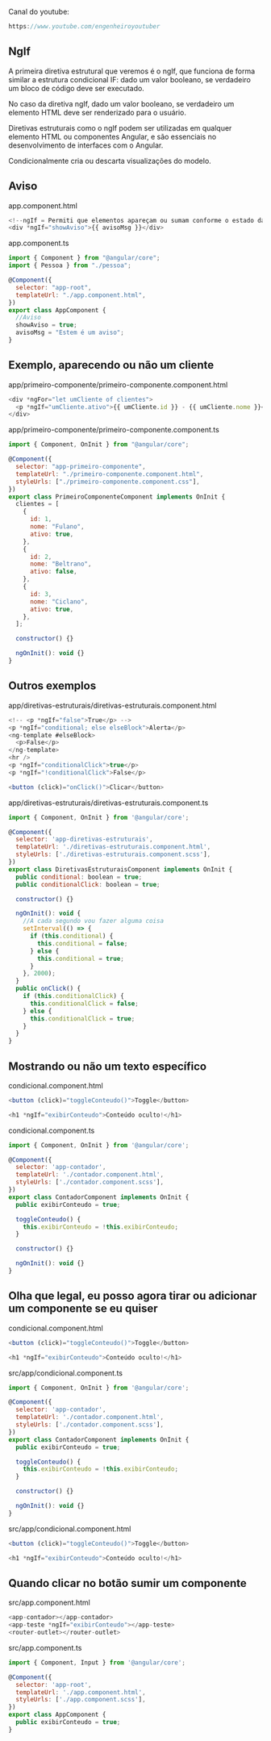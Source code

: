 Canal do youtube:

```js
https://www.youtube.com/engenheiroyoutuber
```

## NgIf

A primeira diretiva estrutural que veremos é o ngIf, que funciona de forma similar a estrutura condicional IF: dado um valor booleano, se verdadeiro um bloco de código deve ser executado.

No caso da diretiva ngIf, dado um valor booleano, se verdadeiro um elemento HTML deve ser renderizado para o usuário.

Diretivas estruturais como o ngIf podem ser utilizadas em qualquer elemento HTML ou componentes Angular, e são essenciais no desenvolvimento de interfaces com o Angular.

Condicionalmente cria ou descarta visualizações do modelo.

## Aviso

app.component.html

```js
<!--ngIf = Permiti que elementos apareçam ou sumam conforme o estado da condição é alterada-->
<div *ngIf="showAviso">{{ avisoMsg }}</div>
```

app.component.ts

```js
import { Component } from "@angular/core";
import { Pessoa } from "./pessoa";

@Component({
  selector: "app-root",
  templateUrl: "./app.component.html",
})
export class AppComponent {
  //Aviso
  showAviso = true;
  avisoMsg = "Estem é um aviso";
}
```

## Exemplo, aparecendo ou não um cliente

app/primeiro-componente/primeiro-componente.component.html

```js
<div *ngFor="let umCliente of clientes">
  <p *ngIf="umCliente.ativo">{{ umCliente.id }} - {{ umCliente.nome }}</p>
</div>
```

app/primeiro-componente/primeiro-componente.component.ts

```js
import { Component, OnInit } from "@angular/core";

@Component({
  selector: "app-primeiro-componente",
  templateUrl: "./primeiro-componente.component.html",
  styleUrls: ["./primeiro-componente.component.css"],
})
export class PrimeiroComponenteComponent implements OnInit {
  clientes = [
    {
      id: 1,
      nome: "Fulano",
      ativo: true,
    },
    {
      id: 2,
      nome: "Beltrano",
      ativo: false,
    },
    {
      id: 3,
      nome: "Ciclano",
      ativo: true,
    },
  ];

  constructor() {}

  ngOnInit(): void {}
}
```

## Outros exemplos

app/diretivas-estruturais/diretivas-estruturais.component.html

```js
<!-- <p *ngIf="false">True</p> -->
<p *ngIf="conditional; else elseBlock">Alerta</p>
<ng-template #elseBlock>
  <p>False</p>
</ng-template>
<hr />
<p *ngIf="conditionalClick">true</p>
<p *ngIf="!conditionalClick">False</p>

<button (click)="onClick()">Clicar</button>
```

app/diretivas-estruturais/diretivas-estruturais.component.ts

```js
import { Component, OnInit } from '@angular/core';

@Component({
  selector: 'app-diretivas-estruturais',
  templateUrl: './diretivas-estruturais.component.html',
  styleUrls: ['./diretivas-estruturais.component.scss'],
})
export class DiretivasEstruturaisComponent implements OnInit {
  public conditional: boolean = true;
  public conditionalClick: boolean = true;

  constructor() {}

  ngOnInit(): void {
    //A cada segundo vou fazer alguma coisa
    setInterval(() => {
      if (this.conditional) {
        this.conditional = false;
      } else {
        this.conditional = true;
      }
    }, 2000);
  }
  public onClick() {
    if (this.conditionalClick) {
      this.conditionalClick = false;
    } else {
      this.conditionalClick = true;
    }
  }
}
```
## Mostrando ou não um texto específico

condicional.component.html

```js
<button (click)="toggleConteudo()">Toggle</button>

<h1 *ngIf="exibirConteudo">Conteúdo oculto!</h1>
```

condicional.component.ts

```js
import { Component, OnInit } from '@angular/core';

@Component({
  selector: 'app-contador',
  templateUrl: './contador.component.html',
  styleUrls: ['./contador.component.scss'],
})
export class ContadorComponent implements OnInit {
  public exibirConteudo = true;

  toggleConteudo() {
    this.exibirConteudo = !this.exibirConteudo;
  }

  constructor() {}

  ngOnInit(): void {}
}
```

## Olha que legal, eu posso agora tirar ou adicionar um componente se eu quiser

condicional.component.html

```js
<button (click)="toggleConteudo()">Toggle</button>

<h1 *ngIf="exibirConteudo">Conteúdo oculto!</h1>
```

src/app/condicional.component.ts

```js
import { Component, OnInit } from '@angular/core';

@Component({
  selector: 'app-contador',
  templateUrl: './contador.component.html',
  styleUrls: ['./contador.component.scss'],
})
export class ContadorComponent implements OnInit {
  public exibirConteudo = true;

  toggleConteudo() {
    this.exibirConteudo = !this.exibirConteudo;
  }

  constructor() {}

  ngOnInit(): void {}
}
```

src/app/condicional.component.html

```js
<button (click)="toggleConteudo()">Toggle</button>

<h1 *ngIf="exibirConteudo">Conteúdo oculto!</h1>
```


## Quando clicar no botão sumir um componente

src/app.component.html

```js
<app-contador></app-contador>
<app-teste *ngIf="exibirConteudo"></app-teste>
<router-outlet></router-outlet>
```
src/app.component.ts

```js
import { Component, Input } from '@angular/core';

@Component({
  selector: 'app-root',
  templateUrl: './app.component.html',
  styleUrls: ['./app.component.scss'],
})
export class AppComponent {
  public exibirConteudo = true;
}
```